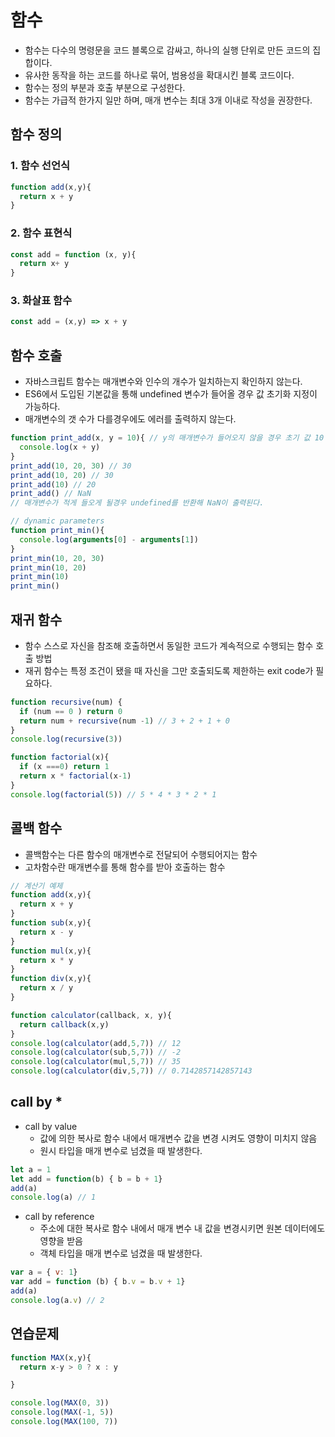 # 함수
- 함수는 다수의 명령문을 코드 블록으로 감싸고, 하나의 실행 단위로 만든 코드의 집합이다.
- 유사한 동작을 하는 코드를 하나로 묶어, 범용성을 확대시킨 블록 코드이다.
- 함수는 정의 부분과 호출 부분으로 구성한다.
- 함수는 가급적 한가지 일만 하며, 매개 변수는 최대 3개 이내로 작성을 권장한다.

## 함수 정의
### 1. 함수 선언식
```javascript
function add(x,y){
  return x + y
}
```
### 2. 함수 표현식
```javascript
const add = function (x, y){
  return x+ y
}
```
### 3. 화살표 함수
```javascript
const add = (x,y) => x + y
```

## 함수 호출
- 자바스크립트 함수는 매개변수와 인수의 개수가 일치하는지 확인하지 않는다.
- ES6에서 도입된 기본값을 통해 undefined 변수가 들어올 경우 값 초기화 지정이 가능하다.
- 매개변수의 갯 수가 다를경우에도 에러를 출력하지 않는다.
```javascript
function print_add(x, y = 10){ // y의 매개변수가 들어오지 않을 경우 초기 값 10
  console.log(x + y)
}
print_add(10, 20, 30) // 30
print_add(10, 20) // 30
print_add(10) // 20
print_add() // NaN
// 매개변수가 적게 들오게 될경우 undefined를 반환해 NaN이 출력된다.

// dynamic parameters
function print_min(){
  console.log(arguments[0] - arguments[1])
}
print_min(10, 20, 30)
print_min(10, 20)
print_min(10)
print_min()
```

## 재귀 함수
- 함수 스스로 자신을 참조해 호출하면서 동일한 코드가 계속적으로 수행되는 함수 호출 방법
- 재귀 함수는 특정 조건이 됐을 때 자신을 그만 호출되도록 제한하는 exit code가 필요하다.

```javascript
function recursive(num) {
  if (num == 0 ) return 0
  return num + recursive(num -1) // 3 + 2 + 1 + 0
}
console.log(recursive(3))

function factorial(x){
  if (x ===0) return 1
  return x * factorial(x-1)
}
console.log(factorial(5)) // 5 * 4 * 3 * 2 * 1
```

## 콜백 함수
- 콜백함수는 다른 함수의 매개변수로 전달되어 수행되어지는 함수
- 고차함수란 매개변수를 통해 함수를 받아 호출하는 함수

```javascript
// 계산기 예제
function add(x,y){
  return x + y
}
function sub(x,y){
  return x - y
}
function mul(x,y){
  return x * y
}
function div(x,y){
  return x / y
}

function calculator(callback, x, y){
  return callback(x,y)
}
console.log(calculator(add,5,7)) // 12
console.log(calculator(sub,5,7)) // -2 
console.log(calculator(mul,5,7)) // 35
console.log(calculator(div,5,7)) // 0.7142857142857143
```

## call by *
- call by value
  - 값에 의한 복사로 함수 내에서 매개변수 값을 변경 시켜도 영향이 미치지 않음
  - 원시 타입을 매개 변수로 넘겼을 때 발생한다.

```javascript
let a = 1
let add = function(b) { b = b + 1}
add(a)
console.log(a) // 1
```

- call by reference
  - 주소에 대한 복사로 함수 내에서 매개 변수 내 값을 변경시키면 원본 데이터에도 영향을 받음
  - 객체 타입을 매개 변수로 넘겼을 때 발생한다.

```javascript
var a = { v: 1}
var add = function (b) { b.v = b.v + 1} 
add(a)
console.log(a.v) // 2
```



## 연습문제
```javascript
function MAX(x,y){  
  return x-y > 0 ? x : y

}

console.log(MAX(0, 3))
console.log(MAX(-1, 5))
console.log(MAX(100, 7))
```
